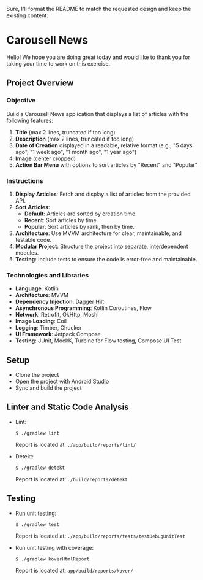 Sure, I'll format the README to match the requested design and keep the existing content:

# Carousell News

Hello! We hope you are doing great today and would like to thank you for taking your time to work on this exercise.

## Project Overview

### Objective

Build a Carousell News application that displays a list of articles with the following features:

1. **Title** (max 2 lines, truncated if too long)
2. **Description** (max 2 lines, truncated if too long)
3. **Date of Creation** displayed in a readable, relative format (e.g., "5 days ago", "1 week ago", "1 month ago", "1 year ago")
4. **Image** (center cropped)
5. **Action Bar Menu** with options to sort articles by "Recent" and "Popular"

### Instructions

1. **Display Articles**: Fetch and display a list of articles from the provided API.
2. **Sort Articles**:
    - **Default**: Articles are sorted by creation time.
    - **Recent**: Sort articles by time.
    - **Popular**: Sort articles by rank, then by time.
3. **Architecture**: Use MVVM architecture for clear, maintainable, and testable code.
4. **Modular Project**: Structure the project into separate, interdependent modules.
5. **Testing**: Include tests to ensure the code is error-free and maintainable.

### Technologies and Libraries

- **Language**: Kotlin
- **Architecture**: MVVM
- **Dependency Injection**: Dagger Hilt
- **Asynchronous Programming**: Kotlin Coroutines, Flow
- **Network**: Retrofit, OkHttp, Moshi
- **Image Loading**: Coil
- **Logging**: Timber, Chucker
- **UI Framework**: Jetpack Compose
- **Testing**: JUnit, MockK, Turbine for Flow testing, Compose UI Test

## Setup

- Clone the project
- Open the project with Android Studio
- Sync and build the project

## Linter and Static Code Analysis

- Lint:

  ```
  $ ./gradlew lint
  ```

  Report is located at: `./app/build/reports/lint/`

- Detekt:

  ```
  $ ./gradlew detekt
  ```

  Report is located at: `./build/reports/detekt`

## Testing

- Run unit testing:

  ```
  $ ./gradlew test
  ```

  Report is located at: `./app/build/reports/tests/testDebugUnitTest`

- Run unit testing with coverage:

  ```
  $ ./gradlew koverHtmlReport
  ```

  Report is located at: `app/build/reports/kover/`

